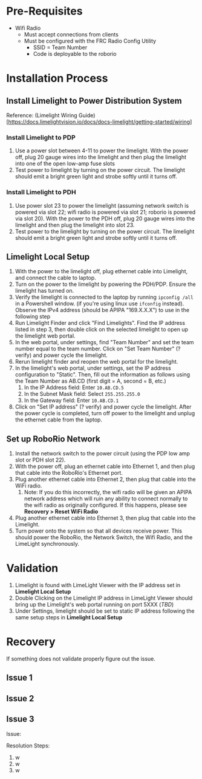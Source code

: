 # Pre-Requisites
- Wifi Radio
	- Must accept connections from clients
	- Must be configured with the FRC Radio Config Utility
		- SSID = Team Number
		- Code is deployable to the roborio 

# Installation Process

## Install Limelight to Power Distribution System
Reference: (Limelight Wiring Guide)[https://docs.limelightvision.io/docs/docs-limelight/getting-started/wiring]
### Install Limelight to PDP 
1. Use a power slot between 4-11 to power the limelight. With the power off, plug 20 gauge wires into the limelight and then plug the limelight into one of the open low-amp fuse slots
2. Test power to limelight by turning on the power circuit. The limelight should emit a bright green light and strobe softly until it turns off. 

### Install Limelight to PDH 
1. Use power slot 23 to power the limelight (assuming network switch is powered via slot 22; wifi radio is powered via slot 21; roborio is powered via slot 20). With the power to the PDH off, plug 20 gauge wires into the limelight and then plug the limelight into slot 23. 
2. Test power to the limelight by turning on the power circuit. The limelight should emit a bright green light and strobe softly until it turns off. 
## Limelight Local Setup
1. With the power to the limelight off, plug ethernet cable into Limelight, and connect the cable to laptop. 
2. Turn on the power to the limelight by powering the PDH/PDP. Ensure the limelight has turned on. 
3. Verify the limelight is connected to the laptop by running `ipconfig /all` in a Powershell window. (if you're using linux use `ifconfig` instead). Observe the IPv4 address (should be APIPA "169.X.X.X") to use in the following step
4. Run Limelight Finder and click "Find Limelights". Find the IP address listed in step 3, then double click on the selected limelight to open up the limelight web portal. 
5. In the web portal, under settings, find "Team Number" and set the team number equal to the team number. Click on "Set Team Number" (? verify) and power cycle the limelight.
6. Rerun limelight finder and reopen the web portal for the limelight. 
7. In the limelight's web portal, under settings, set the IP address configuration to "Static". Then, fill out the information as follows using the Team Number as AB.CD (first digit = A, second = B, etc.)
	1. In the IP Address field: Enter `10.AB.CD.5`
	2. In the Subnet Mask field: Select `255.255.255.0`
	3. In the Gateway field: Enter `10.AB.CD.1`
8. Click on "Set IP address" (? verify) and power cycle the limelight. After the power cycle is completed, turn off power to the limelight and unplug the ethernet cable from the laptop.

## Set up RoboRio Network
1. Install the network switch to the power circuit (using the PDP low amp slot or PDH slot 22). 
2. With the power off, plug an ethernet cable into Ethernet 1, and then plug that cable into the RoboRio's Ethernet port. 
3. Plug another ethernet cable into Ethernet 2, then plug that cable into the WiFi radio.
	1. Note: If you do this incorrectly, the wifi radio will be given an APIPA network address which will ruin any ability to connect normally to the wifi radio as originally configured. If this happens, please see **Recovery > Reset WiFi Radio**
4. Plug another ethernet cable into Ethernet 3, then plug that cable into the Limelight. 
5. Turn power onto the system so that all devices receive power. This should power the RoboRio, the Network Switch, the Wifi Radio, and the LimeLight synchronously. 

# Validation 
1. Limelight is found with LimeLight Viewer with the IP address set in **Limelight Local Setup**
2. Double Clicking on the Limelight IP address in LimeLight Viewer should bring up the Limelight's web portal running on port 5XXX (*TBD*) 
3. Under Settings, limelight should be set to static IP address following the same setup steps in **Limelight Local Setup**

# Recovery
If something does not validate properly figure out the issue. 

## Issue 1

## Issue 2

## Issue 3

Issue:

Resolution Steps:
1. w
2. w
3. w
